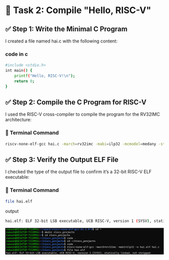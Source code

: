 # 🚀 Task 2: Compile "Hello, RISC-V"
## ✅ Step 1: Write the Minimal C Program
I created a file named hai.c with the following content:

### code in c

```bash
#include <stdio.h>
int main() {
    printf("Hello, RISC-V!\n");
    return 0;
}
```
## ✅ Step 2: Compile the C Program for RISC-V

I used the RISC-V cross-compiler to compile the program for the RV32IMC architecture:

### 🔧 Terminal Command

```bash
riscv-none-elf-gcc hai.c -march=rv32imc -mabi=ilp32 -mcmodel=medany -static -o hai.elf
```

## ✅ Step 3: Verify the Output ELF File

I checked the type of the output file to confirm it’s a 32-bit RISC-V ELF executable:

### 🔧 Terminal Command

```bash
file hai.elf
```
output
```bash
hai.elf: ELF 32-bit LSB executable, UCB RISC-V, version 1 (SYSV), statically linked, not stripped
```
![o/p of the code](https://github.com/rakeshkumar1806/vsdRiscvSoc/blob/main/week%201/compliing_in_c.png)

